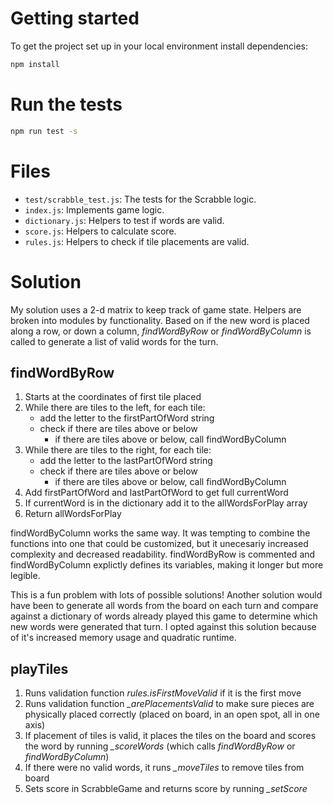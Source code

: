 # Getting started

To get the project set up in your local environment install dependencies:

```bash
npm install
```

# Run the tests

```bash
npm run test -s
```

# Files

- `test/scrabble_test.js`: The tests for the Scrabble logic.
- `index.js`: Implements game logic.
- `dictionary.js`: Helpers to test if words are valid.
- `score.js`: Helpers to calculate score.
- `rules.js`: Helpers to check if tile placements are valid.


# Solution

My solution uses a 2-d matrix to keep track of game state. Helpers are broken into modules by functionality. Based on if the new word is placed along a row, or down a column, *findWordByRow* or *findWordByColumn*  is called to generate a list of valid words for the turn.

## findWordByRow
1. Starts at the coordinates of first tile placed
2. While there are tiles to the left, for each tile:
    * add the letter to the firstPartOfWord string
    * check if there are tiles above or below
      * if there are tiles above or below, call findWordByColumn
3. While there are tiles to the right, for each tile:
    * add the letter to the lastPartOfWord string
    * check if there are tiles above or below
      * if there are tiles above or below, call findWordByColumn
4. Add firstPartOfWord and lastPartOfWord to get full currentWord
5. If currentWord is in the dictionary add it to the allWordsForPlay array
6. Return allWordsForPlay

findWordByColumn works the same way. It was tempting to combine the functions into one that could be customized, but it unecesariy increased complexity and decreased readability. findWordByRow is commented and findWordByColumn explictly defines its variables, making it longer but more legible.

This is a fun problem with lots of possible solutions! Another solution would have been to generate all words from the board on each turn and compare against a dictionary of words already played this game to determine which new words were generated that turn. I opted against this solution because of it's increased memory usage and quadratic runtime.

## playTiles
1. Runs validation function *rules.isFirstMoveValid* if it is the first move
2. Runs validation function *_arePlacementsValid* to make sure pieces are physically placed correctly (placed on board, in an open spot, all in one axis)
3. If placement of tiles is valid, it places the tiles on the board and scores the word by running *_scoreWords* (which calls *findWordByRow* or *findWordByColumn*)
4. If there were no valid words, it runs *_moveTiles* to remove tiles from board
5. Sets score in ScrabbleGame and returns score by running *_setScore*
